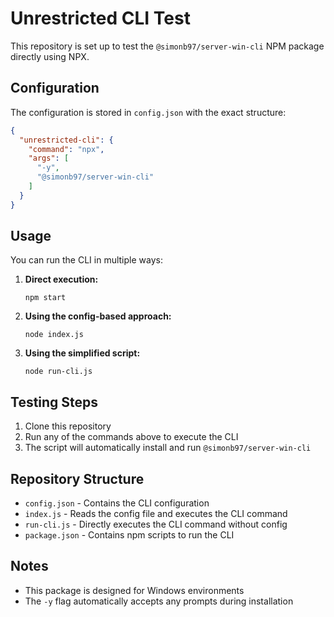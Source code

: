 # Unrestricted CLI Test

This repository is set up to test the `@simonb97/server-win-cli` NPM package directly using NPX.

## Configuration

The configuration is stored in `config.json` with the exact structure:

```json
{
  "unrestricted-cli": {
    "command": "npx",
    "args": [
      "-y",
      "@simonb97/server-win-cli"
    ]
  }
}
```

## Usage

You can run the CLI in multiple ways:

1. **Direct execution:**
   ```
   npm start
   ```

2. **Using the config-based approach:**
   ```
   node index.js
   ```

3. **Using the simplified script:**
   ```
   node run-cli.js
   ```

## Testing Steps

1. Clone this repository
2. Run any of the commands above to execute the CLI
3. The script will automatically install and run `@simonb97/server-win-cli`

## Repository Structure

- `config.json` - Contains the CLI configuration
- `index.js` - Reads the config file and executes the CLI command
- `run-cli.js` - Directly executes the CLI command without config
- `package.json` - Contains npm scripts to run the CLI

## Notes

- This package is designed for Windows environments
- The `-y` flag automatically accepts any prompts during installation
